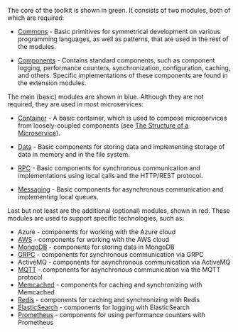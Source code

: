 The core of the toolkit is shown in green. It consists of two modules, both of which are required:

- [Commons](../../../dart/commons) - Basic primitives for symmetrical development on various programming languages, as well as patterns, that are used in the rest of the modules.

- [Components](../../../dart/components) - Contains standard components, such as component logging, performance counters, synchronization, configuration, caching, and others. Specific implementations of these components are found in the extension modules.

The main (basic) modules are shown in blue. Although they are not required, they are used in most microservices:

- [Container](../../../dart/container) - A basic container, which is used to compose microservices from loosely-coupled components (see [The Structure of a Microservice](../microservice_structure)).

- [Data](../../../dart/data) - Basic components for storing data and implementing storage of data in memory and in the file system.

- [RPC](../../../dart/rpc) - Basic components for synchronous communication and implementations using local calls and the HTTP/REST protocol.

- [Messaging](../../../dart/messaging) - Basic components for asynchronous communication and implementing local queues.

Last but not least are the additional (optional) modules, shown in red. These modules are used to support specific technologies, such as:

- Azure - components for working with the Azure cloud
- [AWS](../../../dart/aws) - components for working with the AWS cloud
- [MongoDB](../../../dart/mongodb) - components for storing data in MongoDB
- [GRPC](../../../dart/grpc) - components for synchronous communication via GRPC
- ActiveMQ - components for asynchronous communication via ActiveMQ
- [MQTT](../../../dart/mqtt) - components for asynchronous communication via the MQTT protocol
- [Memcached](../../../dart/memcached) - components for caching and synchronizing with Memcached
- [Redis](../../../dart/redis) - components for caching and synchronizing with Redis
- [ElasticSearch](../../../dart/elasticsearch) - components for logging with ElasticSearch
- [Prometheus](../../../dart/prometheus) - components for using performance counters with Prometheus

